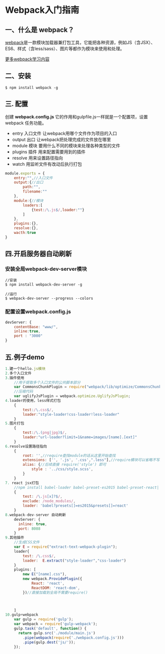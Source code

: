 # Webpack入门指南

## 一、什么是 webpack？

[webpack](http://webpack.github.io/)是一款模块加载器兼打包工具，它能把各种资源，例如JS（含JSX）、ES6、样式（含less/sass）、图片等都作为模块来使用和处理。

[更多webpack学习内容](https://github.com/lengziyu/learn-webpack)

## 二、安装

```basic
$ npm install webpack -g
```

## 三. 配置

创建 **webpack.config.js** 它的作用和gulpfile.js一样就是一个配置项，设置 webpack 任务功能。

* entry 入口文件 让webpack用哪个文件作为项目的入口
* output 出口 让webpack把处理完成的文件放在哪里
* module 模块 要用什么不同的模块来处理各种类型的文件
* plugins 插件 用来配置需要用到的插件
* resolve 用来设置路径指向
* watch 用监听文件有改动后执行打包

```javascript
module.exports = {
	entry:"",//入口文件
	output:{//出口
		path:"",
		filename:""
	},
	module:{//模块
		loaders:[
			{test:/\.js$/,loader:""}
		]
	},
	plugins:{},
	resolve:{},
	wacth:true	
}
```

## 四.开启服务器自动刷新

### 安装全局webpack-dev-server模块

```basic
//安装
$ npm install webpack-dev-server -g

//运行
$ webpack-dev-server --progress --colors

```
### 配置设置webpack.config.js

```javascript
devServer: {
    contentBase: "www/",
    inline:true,
    port : "3000"
}
```

## 五.例子demo
```javascript
1.建一个hello.js模块
2.多个入口文件
3.插件使用
	//用于提取多个入口文件的公共脚本部分
	var CommonsChunkPlugin = require("webpack/lib/optimize/CommonsChunkPlugin");
	//压缩代码
	var uglifyJsPlugin = webpack.optimize.UglifyJsPlugin;
4.loader的使用，less样式打包 
	{
		test:/\.css$/,
		loader:"style-loader!css-loader!less-loader"
	}
5.图片打包
	{
		test:/\.(png|jpg)$/,
		loader:"url-loader?limit=1&name=images/[name].[ext]"
	}
6.resolve设置路径指向
	{	        
        root: '',//require查找module的话从这里开始查找 	        
        extensions: ['', '.js', '.css',".less"],//require模块可以省略不写后缀名	        
        alias: {//后续直接 require('style') 即可
            style : '../css/style.scss',
        }
    }
7. react jsx打包
	//npm install babel-loader babel-preset-es2015 babel-preset-react||jsx-loader
	{ 
		test: /\.js[x]?$/, 
		exclude: /node_modules/, 
		loader: 'babel?presets[]=es2015&presets[]=react' 
	}
8.webpack-dev-server 自动刷新
	devServer: {
	  inline: true,
	  port: 8088
	}
9.其他插件
	//生成CSS文件
	var E = require("extract-text-webpack-plugin");
	loader{
	    test: /\.css$/,
	    loader:  E.extract("style-loader","css-loader")
	}
	plugins: [
		new E("[name].css"),
    	new webpack.ProvidePlugin({
        	React: 'react',
        	ReactDOM: 'react-dom',
    	})//直接加载到全局不需要require()
		


    ]
10.gulp+webpack
	var gulp = require('gulp');
	var webpack = require('gulp-webpack');
	gulp.task('default', function() {
	  return gulp.src('./module/main.js')
	    .pipe(webpack(require('./webpack.config.js')))
	    .pipe(gulp.dest('js/'));
	});
```
